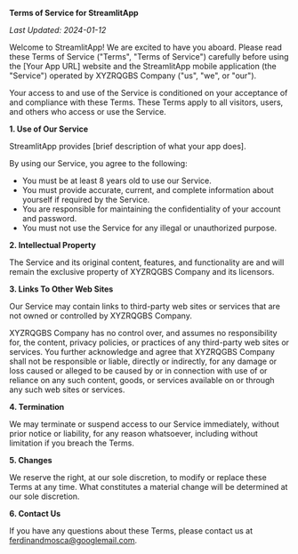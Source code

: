 **Terms of Service for StreamlitApp**

_Last Updated: 2024-01-12_

Welcome to StreamlitApp! We are excited to have you aboard. Please read these Terms of Service ("Terms", "Terms of Service") carefully before using the [Your App URL] website and the StreamlitApp mobile application (the "Service") operated by XYZRQGBS Company ("us", "we", or "our").

Your access to and use of the Service is conditioned on your acceptance of and compliance with these Terms. These Terms apply to all visitors, users, and others who access or use the Service.

**1. Use of Our Service**

StreamlitApp provides [brief description of what your app does].

By using our Service, you agree to the following:
- You must be at least 8 years old to use our Service.
- You must provide accurate, current, and complete information about yourself if required by the Service.
- You are responsible for maintaining the confidentiality of your account and password.
- You must not use the Service for any illegal or unauthorized purpose.

**2. Intellectual Property**

The Service and its original content, features, and functionality are and will remain the exclusive property of XYZRQGBS Company and its licensors.

**3. Links To Other Web Sites**

Our Service may contain links to third-party web sites or services that are not owned or controlled by XYZRQGBS Company.

XYZRQGBS Company has no control over, and assumes no responsibility for, the content, privacy policies, or practices of any third-party web sites or services. You further acknowledge and agree that XYZRQGBS Company shall not be responsible or liable, directly or indirectly, for any damage or loss caused or alleged to be caused by or in connection with use of or reliance on any such content, goods, or services available on or through any such web sites or services.

**4. Termination**

We may terminate or suspend access to our Service immediately, without prior notice or liability, for any reason whatsoever, including without limitation if you breach the Terms.

**5. Changes**

We reserve the right, at our sole discretion, to modify or replace these Terms at any time. What constitutes a material change will be determined at our sole discretion.

**6. Contact Us**

If you have any questions about these Terms, please contact us at ferdinandmosca@googlemail.com.
